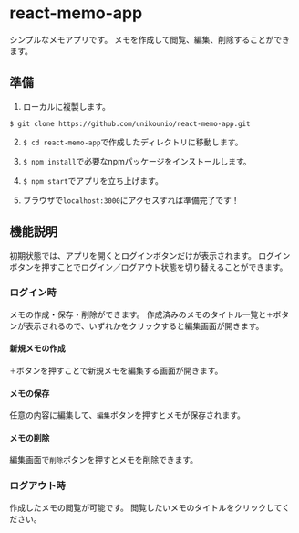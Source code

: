 # react-memo-app

シンプルなメモアプリです。
メモを作成して閲覧、編集、削除することができます。

## 準備

1. ローカルに複製します。

```
$ git clone https://github.com/unikounio/react-memo-app.git
```

2. `$ cd react-memo-app`で作成したディレクトリに移動します。

3. `$ npm install`で必要なnpmパッケージをインストールします。

4. `$ npm start`でアプリを立ち上げます。

5. ブラウザで`localhost:3000`にアクセスすれば準備完了です！

## 機能説明

初期状態では、アプリを開くとログインボタンだけが表示されます。
ログインボタンを押すことでログイン／ログアウト状態を切り替えることができます。

### ログイン時

メモの作成・保存・削除ができます。
作成済みのメモのタイトル一覧と`＋`ボタンが表示されるので、いずれかをクリックすると編集画面が開きます。

#### 新規メモの作成

`＋`ボタンを押すことで新規メモを編集する画面が開きます。

#### メモの保存

任意の内容に編集して、`編集`ボタンを押すとメモが保存されます。

#### メモの削除

編集画面で`削除`ボタンを押すとメモを削除できます。

### ログアウト時

作成したメモの閲覧が可能です。
閲覧したいメモのタイトルをクリックしてください。
